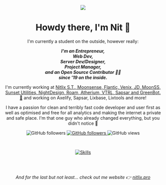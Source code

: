 
<p align="center">
    <img src="https://static.nitlix.pro/github_v7.png" align="center" />
</p>

<center>
<h1 align="center">Howdy there, I'm Nit 🤯</h1>
<p align="center" style="max-width: 40rem">I'm currently a student on the outside, however really:</p>


<p align="center" style="max-width: 40rem">
<i><b>I'm an Entrepreneur, <br />Web Dev, <br />Server Dev/Designer, <br />Project Manager, <br />and an Open Source Contributor 💛🔥 <br />since '19 on the inside.</b></i>
</p>


<p align="center" style="max-width: 50rem">
I'm currently working at <a href="https://nitlix.pro" target=_blank>Nitlix S.T., Moonsense, Flantic, Venix, JD, MoonSS, Sunset Utilities, NightDesign, Roam, Atherium, VTRL, Sapsar and GreenBot. 🥳</a> and working on Axelify, Sapsar, Lixbase, Lixtools and more!
</p>

<p align="center" style="max-width: 50rem">
I have a passion for clean and terribly fast code developer and user first as well as optimised and free for all analytics and making the internet a private and safe place. I'm that one guy who already changed everything, but you didn't notice 🤯
</p>



<p align="center">
    <img alt="GitHub followers" src="https://img.shields.io/github/followers/nitlix">
    <a href="https://nitlix.pro">
        <img alt="GitHub followers" src="https://img.shields.io/badge/My-website-green">
    </a>
    <img alt="GitHub views" src="https://komarev.com/ghpvc/?username=nitlix&label=PROFILE+VIEWS&color=blueviolet">
</p>

<br />

  
<p align="center">
    <a href="https://nitlix.pro" target="_blank">
        <img alt="Skills" src="https://skillicons.dev/icons?i=ts,nextjs,react,html,css,py,md,nodejs,git,express,flask,bots,vscode,svg,discord,github,linux,cloudflare,js,postgres,vercel,sass,&perline=11">
    </a>
</p>


<br />
<br />
<p align="center" style="max-width: 50rem; font-style: italic;">And for the last but not least... check out me website 👉 <a href="https://www.nitlix.pro" target="_blank">nitlix.pro</a></p>
<br />
